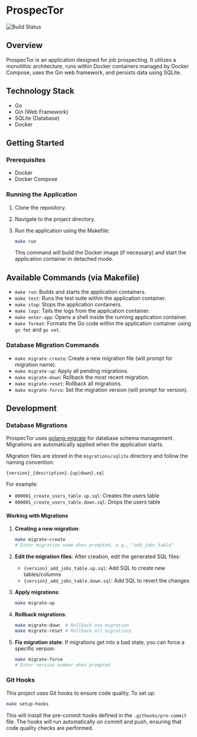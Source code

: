 # ProspecTor

![Build Status](https://github.com/benidevo/prospector/workflows/CI/badge.svg)

## Overview

ProspecTor is an application designed for job prospecting. It utilizes a monolithic architecture, runs within Docker containers managed by Docker Compose, uses the Gin web framework, and persists data using SQLite.

## Technology Stack

* Go
* Gin (Web Framework)
* SQLite (Database)
* Docker

## Getting Started

### Prerequisites

* Docker
* Docker Compose

### Running the Application

1. Clone the repository.
2. Navigate to the project directory.
3. Run the application using the Makefile:

    ```sh
    make run
    ```

    This command will build the Docker image (if necessary) and start the application container in detached mode.

## Available Commands (via Makefile)

* `make run`: Builds and starts the application containers.
* `make test`: Runs the test suite within the application container.
* `make stop`: Stops the application containers.
* `make logs`: Tails the logs from the application container.
* `make enter-app`: Opens a shell inside the running application container.
* `make format`: Formats the Go code within the application container using `go fmt` and `go vet`.

### Database Migration Commands

* `make migrate-create`: Create a new migration file (will prompt for migration name).
* `make migrate-up`: Apply all pending migrations.
* `make migrate-down`: Rollback the most recent migration.
* `make migrate-reset`: Rollback all migrations.
* `make migrate-force`: Set the migration version (will prompt for version).

## Development

### Database Migrations

ProspecTor uses [golang-migrate](https://github.com/golang-migrate/migrate) for database schema management. Migrations are automatically applied when the application starts.

Migration files are stored in the `migrations/sqlite` directory and follow the naming convention:

```
{version}_{description}.{up|down}.sql
```

For example:
* `000001_create_users_table.up.sql`: Creates the users table
* `000001_create_users_table.down.sql`: Drops the users table

#### Working with Migrations

1. **Creating a new migration**:

   ```bash
   make migrate-create
   # Enter migration name when prompted, e.g., "add_jobs_table"
   ```

2. **Edit the migration files**:
   After creation, edit the generated SQL files:
   * `{version}_add_jobs_table.up.sql`: Add SQL to create new tables/columns
   * `{version}_add_jobs_table.down.sql`: Add SQL to revert the changes

3. **Apply migrations**:

   ```bash
   make migrate-up
   ```

4. **Rollback migrations**:

   ```bash
   make migrate-down  # Rollback one migration
   make migrate-reset # Rollback all migrations
   ```

5. **Fix migration state**:
   If migrations get into a bad state, you can force a specific version:

   ```bash
   make migrate-force
   # Enter version number when prompted
   ```

### Git Hooks

This project uses Git hooks to ensure code quality. To set up:

```bash
make setup-hooks
```

This will install the pre-commit hooks defined in the `.githooks/pre-commit` file. The hooks will run automatically on commit and push, ensuring that code quality checks are performed.
